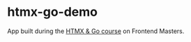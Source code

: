 # htmx-go-demo

App built during the [HTMX & Go course](https://frontendmasters.com/courses/htmx/) on Frontend Masters.
